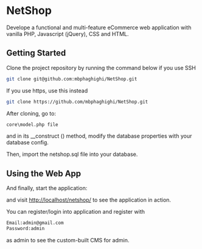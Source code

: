# NetShop

Develope a functional and multi-feature eCommerce web application with vanilla PHP, Javascript (jQuery), CSS and HTML.
## Getting Started

Clone the project repository by running the command below if you use SSH

```bash
git clone git@github.com:mbphaghighi/NetShop.git
```

If you use https, use this instead

```bash
git clone https://github.com/mbphaghighi/NetShop.git
```

After cloning, go to:

```bash
core\model.php file
```

and in its __construct () method, modify the database properties with your database config.

Then, import the netshop.sql file into your database.


## Using the Web App

And finally, start the application:


and visit [http://localhost/netshop/](http://localhost/netshop/) to see the application in action.

You can register/login into application and register with 

```bash
Email:admin@gmail.com
Password:admin
```

as admin to see the custom-built CMS for admin.



